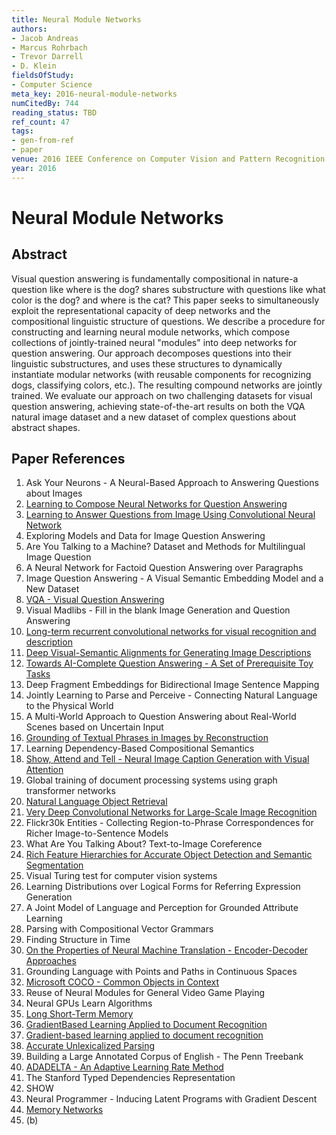 ```yaml
---
title: Neural Module Networks
authors:
- Jacob Andreas
- Marcus Rohrbach
- Trevor Darrell
- D. Klein
fieldsOfStudy:
- Computer Science
meta_key: 2016-neural-module-networks
numCitedBy: 744
reading_status: TBD
ref_count: 47
tags:
- gen-from-ref
- paper
venue: 2016 IEEE Conference on Computer Vision and Pattern Recognition (CVPR)
year: 2016
---
```


# Neural Module Networks

## Abstract

Visual question answering is fundamentally compositional in nature-a question like where is the dog? shares substructure with questions like what color is the dog? and where is the cat? This paper seeks to simultaneously exploit the representational capacity of deep networks and the compositional linguistic structure of questions. We describe a procedure for constructing and learning neural module networks, which compose collections of jointly-trained neural "modules" into deep networks for question answering. Our approach decomposes questions into their linguistic substructures, and uses these structures to dynamically instantiate modular networks (with reusable components for recognizing dogs, classifying colors, etc.). The resulting compound networks are jointly trained. We evaluate our approach on two challenging datasets for visual question answering, achieving state-of-the-art results on both the VQA natural image dataset and a new dataset of complex questions about abstract shapes.

## Paper References

1. Ask Your Neurons - A Neural-Based Approach to Answering Questions about Images
2. [Learning to Compose Neural Networks for Question Answering](2016-learning-to-compose-neural-networks-for-question-answering)
3. [Learning to Answer Questions from Image Using Convolutional Neural Network](2016-learning-to-answer-questions-from-image-using-convolutional-neural-network)
4. Exploring Models and Data for Image Question Answering
5. Are You Talking to a Machine? Dataset and Methods for Multilingual Image Question
6. A Neural Network for Factoid Question Answering over Paragraphs
7. Image Question Answering - A Visual Semantic Embedding Model and a New Dataset
8. [VQA - Visual Question Answering](2015-vqa-visual-question-answering)
9. Visual Madlibs - Fill in the blank Image Generation and Question Answering
10. [Long-term recurrent convolutional networks for visual recognition and description](2015-long-term-recurrent-convolutional-networks-for-visual-recognition-and-description)
11. [Deep Visual-Semantic Alignments for Generating Image Descriptions](2017-deep-visual-semantic-alignments-for-generating-image-descriptions)
12. [Towards AI-Complete Question Answering - A Set of Prerequisite Toy Tasks](2016-towards-ai-complete-question-answering-a-set-of-prerequisite-toy-tasks)
13. Deep Fragment Embeddings for Bidirectional Image Sentence Mapping
14. Jointly Learning to Parse and Perceive - Connecting Natural Language to the Physical World
15. A Multi-World Approach to Question Answering about Real-World Scenes based on Uncertain Input
16. [Grounding of Textual Phrases in Images by Reconstruction](2016-grounding-of-textual-phrases-in-images-by-reconstruction)
17. Learning Dependency-Based Compositional Semantics
18. [Show, Attend and Tell - Neural Image Caption Generation with Visual Attention](2015-show-attend-and-tell-neural-image-caption-generation-with-visual-attention)
19. Global training of document processing systems using graph transformer networks
20. [Natural Language Object Retrieval](2016-natural-language-object-retrieval)
21. [Very Deep Convolutional Networks for Large-Scale Image Recognition](2015-very-deep-convolutional-networks-for-large-scale-image-recognition)
22. Flickr30k Entities - Collecting Region-to-Phrase Correspondences for Richer Image-to-Sentence Models
23. What Are You Talking About? Text-to-Image Coreference
24. [Rich Feature Hierarchies for Accurate Object Detection and Semantic Segmentation](2014-rich-feature-hierarchies-for-accurate-object-detection-and-semantic-segmentation)
25. Visual Turing test for computer vision systems
26. Learning Distributions over Logical Forms for Referring Expression Generation
27. A Joint Model of Language and Perception for Grounded Attribute Learning
28. Parsing with Compositional Vector Grammars
29. Finding Structure in Time
30. [On the Properties of Neural Machine Translation - Encoder-Decoder Approaches](2014-on-the-properties-of-neural-machine-translation-encoder-decoder-approaches)
31. Grounding Language with Points and Paths in Continuous Spaces
32. [Microsoft COCO - Common Objects in Context](2014-microsoft-coco-common-objects-in-context)
33. Reuse of Neural Modules for General Video Game Playing
34. Neural GPUs Learn Algorithms
35. [Long Short-Term Memory](1997-long-short-term-memory)
36. [GradientBased Learning Applied to Document Recognition](2001-gradientbased-learning-applied-to-document-recognition)
37. [Gradient-based learning applied to document recognition](1998-gradient-based-learning-applied-to-document-recognition)
38. [Accurate Unlexicalized Parsing](2003-accurate-unlexicalized-parsing)
39. Building a Large Annotated Corpus of English - The Penn Treebank
40. [ADADELTA - An Adaptive Learning Rate Method](2012-adadelta-an-adaptive-learning-rate-method)
41. The Stanford Typed Dependencies Representation
42. SHOW
43. Neural Programmer - Inducing Latent Programs with Gradient Descent
44. [Memory Networks](2015-memory-networks)
45. (b)
